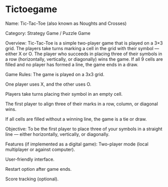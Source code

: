 # Tictoegame

Name: Tic-Tac-Toe (also known as Noughts and Crosses)

Category: Strategy Game / Puzzle Game

Overview:
Tic-Tac-Toe is a simple two-player game that is played on a 3×3 grid. The players take turns marking a cell in the grid with their symbol — either X or O. The player who succeeds in placing three of their symbols in a row (horizontally, vertically, or diagonally) wins the game. If all 9 cells are filled and no player has formed a line, the game ends in a draw.

Game Rules:
The game is played on a 3x3 grid.

One player uses X, and the other uses O.

Players take turns placing their symbol in an empty cell.

The first player to align three of their marks in a row, column, or diagonal wins.

If all cells are filled without a winning line, the game is a tie or draw.

Objective:
To be the first player to place three of your symbols in a straight line — either horizontally, vertically, or diagonally.

Features (if implemented as a digital game):
Two-player mode (local multiplayer or against computer).

User-friendly interface.

Restart option after game ends.

Score tracking (optional).

